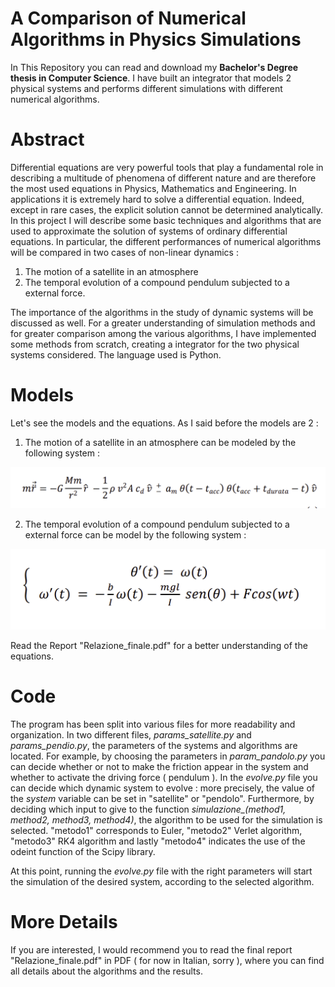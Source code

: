 # A Comparison of Numerical Algorithms in Physics Simulations


In This Repository you can read and download my **Bachelor's Degree thesis in Computer Science**. I have built an integrator that models 2 physical systems and performs different simulations with different numerical algorithms.


# Abstract

Differential equations are very powerful tools that play a fundamental role in describing a multitude of phenomena of different nature and are therefore the most used equations in Physics, Mathematics and Engineering. In applications it is extremely hard to solve a differential equation. Indeed, except in rare cases, the explicit solution cannot be determined analytically.
In this project I will describe some basic techniques and algorithms that are used to approximate the solution of systems of ordinary differential equations. In particular, the different performances of numerical algorithms will be compared in two cases of non-linear dynamics :

1. The motion of a satellite in an atmosphere
1. The temporal evolution of a compound pendulum subjected to a external force.

The importance of the algorithms in the study of dynamic systems will be discussed as well.
For a greater understanding of simulation methods and for greater comparison among the various algorithms, I have implemented some 
methods from scratch, creating a integrator for the two physical systems considered. The language used is Python.



# Models 

Let's see the models and the equations. As I said before the models are 2 : 

1) The motion of a satellite in an atmosphere can be modeled by the following system : 

![model1](https://github.com/senad96/DegreeThesis/blob/master/model1.png?raw=true)


2) The temporal evolution of a compound pendulum subjected to a external force can be model by the following system : 

![model1](https://github.com/senad96/DegreeThesis/blob/master/model2.png?raw=true)


Read the Report "Relazione_finale.pdf" for a better understanding of the equations.




# Code

The program has been split into various files for more readability and organization. In two different files, *params_satellite.py* and
*params_pendio.py*, the parameters of the systems and algorithms are located. For example, by choosing the parameters in *param_pandolo.py* you can decide whether or not to make the friction appear in the system and whether to activate the driving force ( pendulum ). In the *evolve.py* file you can decide which dynamic system to evolve : more precisely, the value of the *system* variable can be set in "satellite" or "pendolo".
Furthermore, by deciding which input to give to the function *simulazione_(method1, method2, method3, method4)*, the algorithm to be used for the simulation is selected. "metodo1" corresponds to Euler, "metodo2" Verlet algorithm, "metodo3" RK4 algorithm and lastly "metodo4" indicates the use of the odeint function of the Scipy library. 

At this point, running the *evolve.py* file with the right parameters will start the simulation of the desired system, according to the selected algorithm.


# More Details

If you are interested, I would recommend you to read the final report "Relazione_finale.pdf" in PDF ( for now in Italian, sorry ), where you can find all details about the algorithms and the results.
